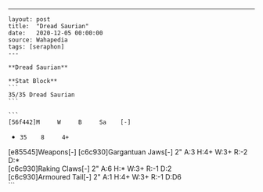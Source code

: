 ---
    layout: post
    title:  "Dread Saurian"
    date:   2020-12-05 00:00:00
    source: Wahapedia
    tags: [seraphon]
    ---
    
    **Dread Saurian**
    
    **Stat Block**
    ```
    35/35 Dread Saurian
    ```
    
    ```
    [56f442]M     W     B     Sa    [-]
*     35    8     4+    
[e85545]Weapons[-]
[c6c930]Gargantuan Jaws[-]
2"     A:3    H:4+   W:3+   R:-2   D:*   
[c6c930]Raking Claws[-]
2"     A:6    H:*    W:3+   R:-1   D:2   
[c6c930]Armoured Tail[-]
2"     A:1    H:4+   W:3+   R:-1   D:D6  
    ```
    
    
    